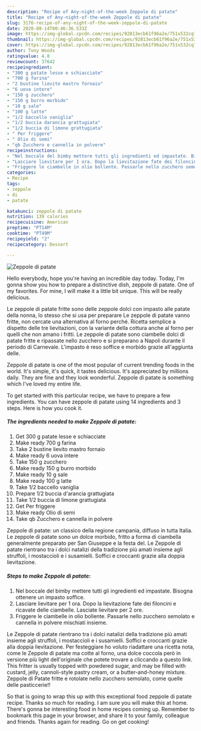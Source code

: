 ```yaml
---
description: "Recipe of Any-night-of-the-week Zeppole di patate"
title: "Recipe of Any-night-of-the-week Zeppole di patate"
slug: 3176-recipe-of-any-night-of-the-week-zeppole-di-patate
date: 2020-08-14T00:46:36.533Z
image: https://img-global.cpcdn.com/recipes/92813ecb61f96a2e/751x532cq70/zeppole-di-patate-recipe-main-photo.jpg
thumbnail: https://img-global.cpcdn.com/recipes/92813ecb61f96a2e/751x532cq70/zeppole-di-patate-recipe-main-photo.jpg
cover: https://img-global.cpcdn.com/recipes/92813ecb61f96a2e/751x532cq70/zeppole-di-patate-recipe-main-photo.jpg
author: Tony Woods
ratingvalue: 4.8
reviewcount: 37642
recipeingredient:
- "300 g patate lesse e schiacciate"
- "700 g farina"
- "2 bustine lievito mastro fornaio"
- "6 uova intere"
- "150 g zucchero"
- "150 g burro morbido"
- "10 g sale"
- "100 g latte"
- "1/2 baccello vaniglia"
- "1/2 buccia darancia grattugiata"
- "1/2 buccia di limone grattugiata"
- " Per friggere"
- " Olio di semi"
- "qb Zucchero e cannella in polvere"
recipeinstructions:
- "Nel boccale del bimby mettere tutti gli ingredienti ed impastate. Bisogna ottenere un impasto soffice."
- "Lasciare lievitare per 1 ora. Dopo la lievitazione fate dei filoncini e ricavate delle ciambelle. Lasciate lievitare per 2 ore."
- "Friggere le ciambelle in olio bollente. Passarle nello zucchero semolato e cannella in polvere mischiati insieme."
categories:
- Recipe
tags:
- zeppole
- di
- patate

katakunci: zeppole di patate 
nutrition: 139 calories
recipecuisine: American
preptime: "PT14M"
cooktime: "PT49M"
recipeyield: "2"
recipecategory: Dessert

---
```



![Zeppole di patate](https://img-global.cpcdn.com/recipes/92813ecb61f96a2e/751x532cq70/zeppole-di-patate-recipe-main-photo.jpg)

Hello everybody, hope you're having an incredible day today. Today, I'm gonna show you how to prepare a distinctive dish, zeppole di patate. One of my favorites. For mine, I will make it a little bit unique. This will be really delicious.

Le zeppole di patate fritte sono delle zeppole dolci con impasto alle patate della nonna, lo stesso che si usa per preparare Le zeppole di patate vanno fritte, non cercate una alternativa al forno perché. Ricetta semplice a dispetto delle tre lievitazioni, con la variante della cottura anche al forno per quelli che non amano i fritti. Le zeppole di patate sono ciambelle dolci di patate fritte e ripassate nello zucchero e si preparano a Napoli durante il periodo di Carnevale. L&#39;impasto è reso soffice e morbido grazie all&#39;aggiunta delle.

Zeppole di patate is one of the most popular of current trending foods in the world. It's simple, it's quick, it tastes delicious. It's appreciated by millions daily. They are fine and they look wonderful. Zeppole di patate is something which I've loved my entire life.


To get started with this particular recipe, we have to prepare a few ingredients. You can have zeppole di patate using 14 ingredients and 3 steps. Here is how you cook it.

<!--inarticleads1-->

##### The ingredients needed to make Zeppole di patate:

1. Get 300 g patate lesse e schiacciate
1. Make ready 700 g farina
1. Take 2 bustine lievito mastro fornaio
1. Make ready 6 uova intere
1. Take 150 g zucchero
1. Make ready 150 g burro morbido
1. Make ready 10 g sale
1. Make ready 100 g latte
1. Take 1/2 baccello vaniglia
1. Prepare 1/2 buccia d&#39;arancia grattugiata
1. Take 1/2 buccia di limone grattugiata
1. Get  Per friggere
1. Make ready  Olio di semi
1. Take qb Zucchero e cannella in polvere


Zeppole di patate: un classico della regione campania, diffuso in tutta Italia. Le zeppole di patate sono un dolce morbido, fritto a forma di ciambella generalmente preparato per San Giuseppe e la festa del. Le Zeppole di patate rientrano tra i dolci natalizi della tradizione più amati insieme agli struffoli, i mostaccioli e i susamielli. Soffici e croccanti grazie alla doppia lievitazione. 

<!--inarticleads2-->

##### Steps to make Zeppole di patate:

1. Nel boccale del bimby mettere tutti gli ingredienti ed impastate. Bisogna ottenere un impasto soffice.
1. Lasciare lievitare per 1 ora. Dopo la lievitazione fate dei filoncini e ricavate delle ciambelle. Lasciate lievitare per 2 ore.
1. Friggere le ciambelle in olio bollente. Passarle nello zucchero semolato e cannella in polvere mischiati insieme.


Le Zeppole di patate rientrano tra i dolci natalizi della tradizione più amati insieme agli struffoli, i mostaccioli e i susamielli. Soffici e croccanti grazie alla doppia lievitazione. Per festeggiare ho voluto riadattare una ricetta nota, come le Zeppole di patate ma cotte al forno, una dolce coccola però in versione più light dell&#39;originale che potete trovare a cliccando a questo link. This fritter is usually topped with powdered sugar, and may be filled with custard, jelly, cannoli-style pastry cream, or a butter-and-honey mixture. Zeppole di Patate fritte e rotolate nello zucchero semolato, come quelle delle pasticcerie!! 

So that is going to wrap this up with this exceptional food zeppole di patate recipe. Thanks so much for reading. I am sure you will make this at home. There's gonna be interesting food in home recipes coming up. Remember to bookmark this page in your browser, and share it to your family, colleague and friends. Thanks again for reading. Go on get cooking!
